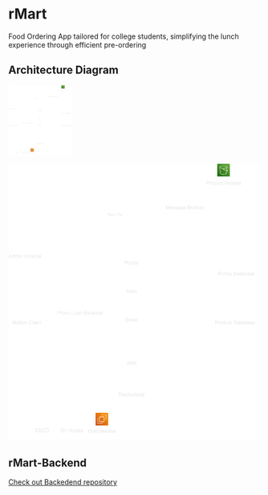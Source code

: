 # rMart

Food Ordering App tailored for college students, simplifying the lunch experience through efficient pre-ordering

## Architecture Diagram
<img src="./rpay_arch.png" width="128"/>

![Architecture Diagram](./rpay_arch.png)

## rMart-Backend
[Check out Backedend repository](https://github.com/Ashwin-DevAsh/rMart-Backend)
